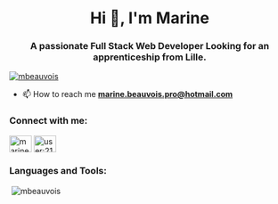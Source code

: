 


<h1 align="center">Hi 👋, I'm Marine</h1>
<h3 align="center">A passionate Full Stack Web Developer Looking for an apprenticeship from Lille.</h3>


<p align="left"> <a href="https://github.com/ryo-ma/github-profile-trophy"><img src="https://github-profile-trophy.vercel.app/?username=mbeauvois" alt="mbeauvois" /></a> </p>

- 📫 How to reach me **marine.beauvois.pro@hotmail.com**

<h3 align="left">Connect with me:</h3>
<p align="left">
<a href="https://linkedin.com/in/marine-beauvois" target="blank"><img align="center" src="https://raw.githubusercontent.com/rahuldkjain/github-profile-readme-generator/master/src/images/icons/Social/linked-in-alt.svg" alt="marine-beauvois" height="30" width="40" /></a>
<a href="https://stackoverflow.com/users/user:21095404" target="blank"><img align="center" src="https://raw.githubusercontent.com/rahuldkjain/github-profile-readme-generator/master/src/images/icons/Social/stack-overflow.svg" alt="user:21095404" height="30" width="40" /></a>
</p>

<h3 align="left">Languages and Tools:</h3>

<p>&nbsp;<img align="center" src="https://github-readme-stats.vercel.app/api?username=mbeauvois&show_icons=true&locale=en" alt="mbeauvois" /></p>

